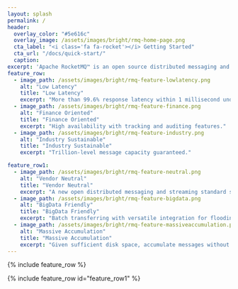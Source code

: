 ```yaml
---
layout: splash
permalink: /
header:
  overlay_color: "#5e616c"
  overlay_image: /assets/images/bright/rmq-home-page.png
  cta_label: "<i class='fa fa-rocket'></i> Getting Started"
  cta_url: "/docs/quick-start/"
  caption:
excerpt: 'Apache RocketMQ™ is an open source distributed messaging and streaming data platform.<br /> <small><a href="/release_notes/release-notes-4.3.0/">Latest release v4.3.0</a></small><br /><br /> {::nomarkdown}<iframe style="display: inline-block;" src="https://ghbtns.com/github-btn.html?user=apache&repo=rocketmq&type=star&count=true&size=large" frameborder="0" scrolling="0" width="160px" height="30px"></iframe> <iframe style="display: inline-block;" src="https://ghbtns.com/github-btn.html?user=apache&repo=rocketmq&type=fork&count=true&size=large" frameborder="0" scrolling="0" width="158px" height="30px"></iframe>{:/nomarkdown}'
feature_row:
  - image_path: /assets/images/bright/rmq-feature-lowlatency.png
    alt: "Low Latency"
    title: "Low Latency"
    excerpt: "More than 99.6% response latency within 1 millisecond under high pressure."
  - image_path: /assets/images/bright/rmq-feature-finance.png
    alt: "Finance Oriented"
    title: "Finance Oriented"
    excerpt: "High availability with tracking and auditing features."
  - image_path: /assets/images/bright/rmq-feature-industry.png
    alt: "Industry Sustainable"
    title: "Industry Sustainable"
    excerpt: "Trillion-level message capacity guaranteed."

feature_row1:
  - image_path: /assets/images/bright/rmq-feature-neutral.png
    alt: "Vendor Neutral"
    title: "Vendor Neutral"
    excerpt: "A new open distributed messaging and streaming standard since latest 4.1 version."
  - image_path: /assets/images/bright/rmq-feature-bigdata.png
    alt: "BigData Friendly"
    title: "BigData Friendly"
    excerpt: "Batch transferring with versatile integration for flooding throughput."
  - image_path: /assets/images/bright/rmq-feature-massiveaccumulation.png
    alt: "Massive Accumulation"
    title: "Massive Accumulation"
    excerpt: "Given sufficient disk space, accumulate messages without performance loss."
---
```


{% include feature_row %}

{% include feature_row id="feature_row1" %}

<style type="text/css">
  .archive__item-title {
    text-decoration: none !important;
  }
</style>
